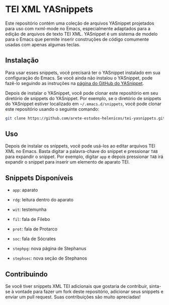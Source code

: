 # TEI XML YASnippets

Este repositório contém uma coleção de arquivos YASnippet projetados para uso com nxml-mode no Emacs, especialmente adaptados para a edição de arquivos de texto TEI XML. YASnippet é um sistema de modelo para o Emacs que permite inserir construções de código comumente usadas com apenas algumas teclas.

## Instalação

Para usar esses snippets, você precisará ter o YASnippet instalado em sua configuração do Emacs. Se você ainda não instalou o YASnippet, pode fazê-lo seguindo as instruções na [página do GitHub do YASnippet](https://github.com/joaotavora/yasnippet).

Depois de instalar o YASnippet, você pode clonar este repositório em seu diretório de snippets do YASnippet. Por exemplo, se o diretório de snippets do YASnippet estiver localizado em `~/.emacs.d/snippets`, você pode clonar este repositório usando o seguinte comando:

```sh
git clone https://github.com/arete-estudos-helenicos/tei-yasnippets.git ~/.emacs.d/snippets/nxml-mode
```

## Uso

Depois de instalar os snippets, você pode usá-los ao editar arquivos TEI XML no Emacs. Basta digitar a palavra-chave do snippet e pressionar `TAB` para expandir o snippet. Por exemplo, digitar `app` e depois pressionar `TAB` irá expandir o snippet para inserir um elemento de aparato TEI.

## Snippets Disponíveis

- `app`: aparato
- `rdg`: leitura dentro do aparato
- `wit`: testemunha

- `fil`: fala de Filebo
- `prot`: fala de Protarco
- `soc`: fala de Sócrates

- `stephpg`: nova página de Stephanus
- `stephsec`: nova seção de Stephanos

## Contribuindo

Se você tiver snippets XML TEI adicionais que gostaria de contribuir, sinta-se à vontade para fazer um fork deste repositório, adicionar seus snippets e enviar um pull request. Suas contribuições são muito apreciadas!
